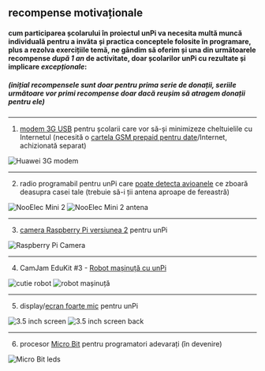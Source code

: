 ## recompense motivaționale

#### cum participarea școlarului în proiectul unPi va necesita **multă muncă individuală** pentru a invăta și practica conceptele folosite în programare, plus a rezolva exercițiile temă, ne gândim să oferim și una din următoarele recompense _după 1 an_ de activitate, doar școlarilor unPi cu rezultate și implicare _excepționale_:

##### _(inițial recompensele sunt doar pentru prima serie de donații, seriile următoare vor primi recompense doar dacă reușim să atragem donații pentru ele)_

---

1. [modem 3G USB](https://www.amazon.de/gp/product/B00L64LSWS/) pentru școlarii care vor să-și minimizeze cheltuielile cu Internetul (necesită o [cartela GSM prepaid pentru date](https://www.digiromania.ro/servicii/telefonie-mobila/cartela-digi/optiune-2-euro-3-luni-diva)/Internet, achizionată separat)

![Huawei 3G modem](modem3Gusb.jpg)

---

2. radio programabil pentru unPi care [poate detecta avioanele](https://www.amazon.de/gp/product/B00VZ1AWQA/) ce zboară deasupra casei tale (trebuie să-i ții antena aproape de fereastră)

![NooElec Mini 2](radio.jpg) ![NooElec Mini 2 antena](antena.jpg)

---

3. [camera Raspberry Pi versiunea 2](https://www.amazon.de/gp/product/B01ER4FA9U/) pentru unPi

![Raspberry Pi Camera](picam.jpg)

---

4. CamJam EduKit #3 - [Robot mașinuță cu unPi](https://thepihut.com/products/camjam-edukit-3-robotics)

![cutie robot](robotbox.jpg) ![robot mașinuță](robot.jpg)

---

5. display/[ecran foarte mic](https://www.amazon.de/gp/product/B06X191RX7/) pentru unPi

![3.5 inch screen](ecran.jpg) ![3.5 inch screen back](ecranspate.jpg)

---

6. procesor [Micro Bit](https://www.amazon.de/gp/product/B01G8X7VM2/) pentru programatori adevarați (în devenire)

![Micro Bit leds](mibitlove.jpg)
